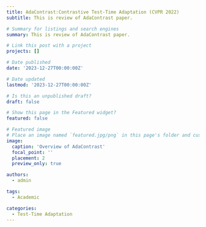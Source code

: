 ```yaml
---
title: AdaContrast:Contrastive Test-Time Adaptation (CVPR 2022)
subtitle: This is review of AdaContrast paper. 

# Summary for listings and search engines
summary: This is review of AdaContrast paper. 

# Link this post with a project
projects: []

# Date published
date: '2023-12-27T00:00:00Z'

# Date updated
lastmod: '2023-12-27T00:00:00Z'

# Is this an unpublished draft?
draft: false

# Show this page in the Featured widget?
featured: false

# Featured image
# Place an image named `featured.jpg/png` in this page's folder and customize its options here.
image:
  caption: 'Overview of AdaContrast'
  focal_point: ''
  placement: 2
  preview_only: true

authors:
  - admin

tags:
  - Academic

categories:
  - Test-Time Adaptation
---
```


